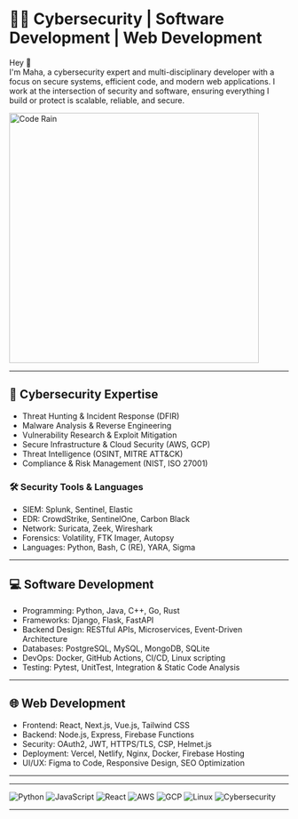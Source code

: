 # 👨‍💻 Cybersecurity | Software Development | Web Development

Hey 👋  
I'm Maha, a cybersecurity expert and multi-disciplinary developer with a focus on secure systems, efficient code, and modern web applications. I work at the intersection of security and software, ensuring everything I build or protect is scalable, reliable, and secure.

<img src="https://media.giphy.com/media/eNAsjO55tPbgaor7ma/giphy.gif" width="450" alt="Code Rain"/>

---

## 🔐 Cybersecurity Expertise
- Threat Hunting & Incident Response (DFIR)
- Malware Analysis & Reverse Engineering
- Vulnerability Research & Exploit Mitigation
- Secure Infrastructure & Cloud Security (AWS, GCP)
- Threat Intelligence (OSINT, MITRE ATT&CK)
- Compliance & Risk Management (NIST, ISO 27001)

### 🛠️ Security Tools & Languages
- SIEM: Splunk, Sentinel, Elastic
- EDR: CrowdStrike, SentinelOne, Carbon Black
- Network: Suricata, Zeek, Wireshark
- Forensics: Volatility, FTK Imager, Autopsy
- Languages: Python, Bash, C (RE), YARA, Sigma

---

## 💻 Software Development
- Programming: Python, Java, C++, Go, Rust
- Frameworks: Django, Flask, FastAPI
- Backend Design: RESTful APIs, Microservices, Event-Driven Architecture
- Databases: PostgreSQL, MySQL, MongoDB, SQLite
- DevOps: Docker, GitHub Actions, CI/CD, Linux scripting
- Testing: Pytest, UnitTest, Integration & Static Code Analysis

---

## 🌐 Web Development
- Frontend: React, Next.js, Vue.js, Tailwind CSS
- Backend: Node.js, Express, Firebase Functions
- Security: OAuth2, JWT, HTTPS/TLS, CSP, Helmet.js
- Deployment: Vercel, Netlify, Nginx, Docker, Firebase Hosting
- UI/UX: Figma to Code, Responsive Design, SEO Optimization

---


---

![Python](https://img.shields.io/badge/Python-3776AB?style=for-the-badge&logo=python&logoColor=white)
![JavaScript](https://img.shields.io/badge/JavaScript-F0DB4F?style=for-the-badge&logo=javascript&logoColor=black)
![React](https://img.shields.io/badge/React-20232A?style=for-the-badge&logo=react&logoColor=61DAFB)
![AWS](https://img.shields.io/badge/AWS-232F3E?style=for-the-badge&logo=amazonaws&logoColor=white)
![GCP](https://img.shields.io/badge/GCP-4285F4?style=for-the-badge&logo=googlecloud&logoColor=white)
![Linux](https://img.shields.io/badge/Linux-FCC624?style=for-the-badge&logo=linux&logoColor=black)
![Cybersecurity](https://img.shields.io/badge/Security-Zone-red?style=for-the-badge&logo=protonmail&logoColor=white)

---
